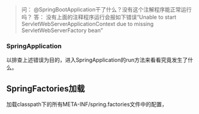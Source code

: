 > 问： @SpringBootApplication干了什么？没有这个注解程序能正常运行吗？
> 答： 没有上面的注释程序运行会报如下错误“Unable to start ServletWebServerApplicationContext due to missing ServletWebServerFactory bean”

### SpringApplication

以排查上述错误为目的，进入SpringApplication的run方法来看看究竟发生了什么。


## SpringFactories加载

加载classpath下的所有META-INF/spring.factories文件中的配置，